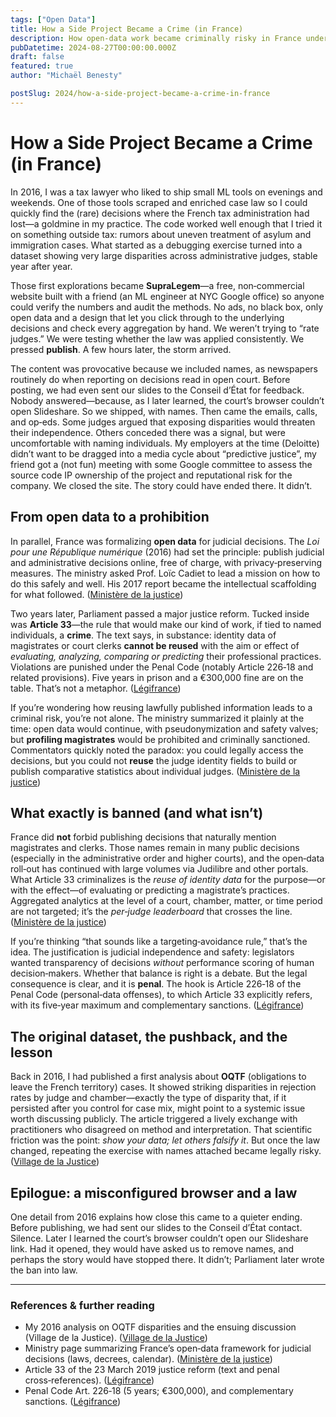 ```yaml
---
tags: ["Open Data"]
title: How a Side Project Became a Crime (in France)
description: How open-data work became criminally risky in France under Article 33; context, what is banned, and lessons learned.
pubDatetime: 2024-08-27T00:00:00.000Z
draft: false
featured: true
author: "Michaël Benesty"

postSlug: 2024/how-a-side-project-became-a-crime-in-france
---
```


# How a Side Project Became a Crime (in France)

In 2016, I was a tax lawyer who liked to ship small ML tools on evenings and weekends. One of those tools scraped and enriched case law so I could quickly find the (rare) decisions where the French tax administration had lost—a goldmine in my practice. The code worked well enough that I tried it on something outside tax: rumors about uneven treatment of asylum and immigration cases. What started as a debugging exercise turned into a dataset showing very large disparities across administrative judges, stable year after year.

Those first explorations became **SupraLegem**—a free, non‑commercial website built with a friend (an ML engineer at NYC Google office) so anyone could verify the numbers and audit the methods. No ads, no black box, only open data and a design that let you click through to the underlying decisions and check every aggregation by hand. We weren’t trying to “rate judges.” We were testing whether the law was applied consistently. We pressed **publish**. A few hours later, the storm arrived.

<!-- more -->

The content was provocative because we included names, as newspapers routinely do when reporting on decisions read in open court. Before posting, we had even sent our slides to the Conseil d’État for feedback. Nobody answered—because, as I later learned, the court’s browser couldn’t open Slideshare. So we shipped, with names. Then came the emails, calls, and op‑eds. Some judges argued that exposing disparities would threaten their independence. Others conceded there was a signal, but were uncomfortable with naming individuals. My employers at the time (Deloitte) didn’t want to be dragged into a media cycle about “predictive justice”, my friend got a (not fun) meeting with some Google committee to assess the source code IP ownership of the project and reputational risk for the company. We closed the site. The story could have ended there. It didn’t.

## From open data to a prohibition

In parallel, France was formalizing **open data** for judicial decisions. The *Loi pour une République numérique* (2016) had set the principle: publish judicial and administrative decisions online, free of charge, with privacy‑preserving measures. The ministry asked Prof. Loïc Cadiet to lead a mission on how to do this safely and well. His 2017 report became the intellectual scaffolding for what followed. ([Ministère de la justice][2])

Two years later, Parliament passed a major justice reform. Tucked inside was **Article 33**—the rule that would make our kind of work, if tied to named individuals, a **crime**. The text says, in substance: identity data of magistrates or court clerks **cannot be reused** with the aim or effect of *evaluating, analyzing, comparing or predicting* their professional practices. Violations are punished under the Penal Code (notably Article 226‑18 and related provisions). Five years in prison and a €300,000 fine are on the table. That’s not a metaphor. ([Légifrance][3])

If you’re wondering how reusing lawfully published information leads to a criminal risk, you’re not alone. The ministry summarized it plainly at the time: open data would continue, with pseudonymization and safety valves; but **profiling magistrates** would be prohibited and criminally sanctioned. Commentators quickly noted the paradox: you could legally access the decisions, but you could not **reuse** the judge identity fields to build or publish comparative statistics about individual judges. ([Ministère de la justice][4])

## What exactly is banned (and what isn’t)

France did **not** forbid publishing decisions that naturally mention magistrates and clerks. Those names remain in many public decisions (especially in the administrative order and higher courts), and the open‑data roll‑out has continued with large volumes via Judilibre and other portals. What Article 33 criminalizes is the *reuse of identity data* for the purpose—or with the effect—of evaluating or predicting a magistrate’s practices. Aggregated analytics at the level of a court, chamber, matter, or time period are not targeted; it’s the *per‑judge leaderboard* that crosses the line. ([Ministère de la justice][6])

If you’re thinking “that sounds like a targeting‑avoidance rule,” that’s the idea. The justification is judicial independence and safety: legislators wanted transparency of decisions *without* performance scoring of human decision‑makers. Whether that balance is right is a debate. But the legal consequence is clear, and it is **penal**. The hook is Article 226‑18 of the Penal Code (personal‑data offenses), to which Article 33 explicitly refers, with its five‑year maximum and complementary sanctions. ([Légifrance][3])

## The original dataset, the pushback, and the lesson

Back in 2016, I had published a first analysis about **OQTF** (obligations to leave the French territory) cases. It showed striking disparities in rejection rates by judge and chamber—exactly the type of disparity that, if it persisted after you control for case mix, might point to a systemic issue worth discussing publicly. The article triggered a lively exchange with practitioners who disagreed on method and interpretation. That scientific friction was the point: *show your data; let others falsify it*. But once the law changed, repeating the exercise with names attached became legally risky. ([Village de la Justice][7])

## Epilogue: a misconfigured browser and a law

One detail from 2016 explains how close this came to a quieter ending. Before publishing, we had sent our slides to the Conseil d’État contact. Silence. Later I learned the court’s browser couldn’t open our Slideshare link. Had it opened, they would have asked us to remove names, and perhaps the story would have stopped there. It didn’t; Parliament later wrote the ban into law.

---

### References & further reading

* My 2016 analysis on OQTF disparities and the ensuing discussion (Village de la Justice). ([Village de la Justice][7])
* Ministry page summarizing France’s open‑data framework for judicial decisions (laws, decrees, calendar). ([Ministère de la justice][6])
* Article 33 of the 23 March 2019 justice reform (text and penal cross‑references). ([Légifrance][3])
* Penal Code Art. 226‑18 (5 years; €300,000), and complementary sanctions. ([Légifrance][8])


[2]: https://www.justice.gouv.fr/publications-10047/rapports-thematiques-10049/remise-du-rapport-sur-lopen-data-des-decisions-de-justice-31165.html "Rapport sur l'open data des décisions de Justice | Ministère de la justice"
[3]: https://www.legifrance.gouv.fr/jorf/article_jo/JORFARTI000038261761 "Article 33 - LOI n° 2019-222 du 23 mars 2019 de ..."
[4]: https://www.justice.gouv.fr/sites/default/files/migrations/textes/art_pix/Article_33_Diffusion_decisions_justice_190324_V1_OK.pdf "Article 33"
[5]: https://blog.landot-avocats.net/2020/03/02/anonymisation-des-decisions-de-justice-justice-predictive-par-algorithme-commercialisation-de-ces-donnees-ou-va-le-projet-de-decret/ "Anonymisation des décisions de Justice, Justice prédictive ..."
[6]: https://www.justice.gouv.fr/documentation/open-data-decisions-justice "Open data des décisions de justice | Ministère de la justice"
[7]: https://www.village-justice.com/articles/impartialite-certains-juges-mise%2C21760.html "L'impartialité de certains juges mise à mal par l'intelligence artificielle. Par Michaël Benesty, Fiscaliste."
[8]: https://www.legifrance.gouv.fr/codes/article_lc/LEGIARTI000006417968 "Article 226-18 - Code pénal"

